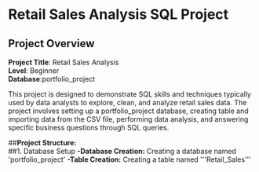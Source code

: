 # Retail Sales Analysis SQL Project
## Project Overview

**Project Title**: Retail Sales Analysis  
**Level**: Beginner  
**Database**:portfolio_project




This project is designed to demonstrate SQL skills and techniques typically used by data analysts to explore, clean, and analyze retail sales data. The project involves setting up a portfolio_project database, creating table and importing data from the CSV file, performing  data analysis, and answering specific business questions through SQL queries.

##**Project Structure:**  
##1. Database Setup
**-Database Creation:** Creating a database named 'portfolio_project'
**-Table Creation:** Creating a table named '''Retail_Sales'''
